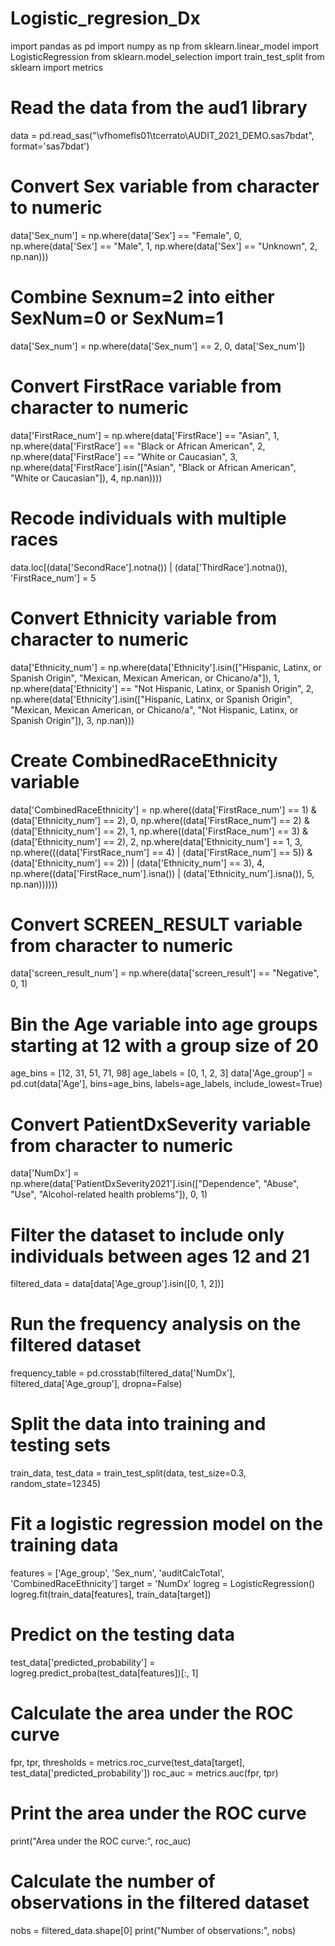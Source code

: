 # Logistic_regresion_Dx
import pandas as pd
import numpy as np
from sklearn.linear_model import LogisticRegression
from sklearn.model_selection import train_test_split
from sklearn import metrics

# Read the data from the aud1 library
data = pd.read_sas("\\vfhomefls01\\tcerrato\\AUDIT_2021_DEMO.sas7bdat", format='sas7bdat')

# Convert Sex variable from character to numeric
data['Sex_num'] = np.where(data['Sex'] == "Female", 0,
                           np.where(data['Sex'] == "Male", 1,
                                    np.where(data['Sex'] == "Unknown", 2, np.nan)))

# Combine Sexnum=2 into either SexNum=0 or SexNum=1
data['Sex_num'] = np.where(data['Sex_num'] == 2, 0, data['Sex_num'])

# Convert FirstRace variable from character to numeric
data['FirstRace_num'] = np.where(data['FirstRace'] == "Asian", 1,
                                np.where(data['FirstRace'] == "Black or African American", 2,
                                         np.where(data['FirstRace'] == "White or Caucasian", 3,
                                                  np.where(data['FirstRace'].isin(["Asian", "Black or African American", "White or Caucasian"]), 4, np.nan))))

# Recode individuals with multiple races
data.loc[(data['SecondRace'].notna()) | (data['ThirdRace'].notna()), 'FirstRace_num'] = 5

# Convert Ethnicity variable from character to numeric
data['Ethnicity_num'] = np.where(data['Ethnicity'].isin(["Hispanic, Latinx, or Spanish Origin", "Mexican, Mexican American, or Chicano/a"]), 1,
                                 np.where(data['Ethnicity'] == "Not Hispanic, Latinx, or Spanish Origin", 2,
                                          np.where(data['Ethnicity'].isin(["Hispanic, Latinx, or Spanish Origin", "Mexican, Mexican American, or Chicano/a", "Not Hispanic, Latinx, or Spanish Origin"]), 3, np.nan)))

# Create CombinedRaceEthnicity variable
data['CombinedRaceEthnicity'] = np.where((data['FirstRace_num'] == 1) & (data['Ethnicity_num'] == 2), 0,
                                         np.where((data['FirstRace_num'] == 2) & (data['Ethnicity_num'] == 2), 1,
                                                  np.where((data['FirstRace_num'] == 3) & (data['Ethnicity_num'] == 2), 2,
                                                           np.where(data['Ethnicity_num'] == 1, 3,
                                                                    np.where(((data['FirstRace_num'] == 4) | (data['FirstRace_num'] == 5)) & (data['Ethnicity_num'] == 2)) | (data['Ethnicity_num'] == 3), 4,
                                                                             np.where((data['FirstRace_num'].isna()) | (data['Ethnicity_num'].isna()), 5, np.nan))))))

# Convert SCREEN_RESULT variable from character to numeric
data['screen_result_num'] = np.where(data['screen_result'] == "Negative", 0, 1)

# Bin the Age variable into age groups starting at 12 with a group size of 20
age_bins = [12, 31, 51, 71, 98]
age_labels = [0, 1, 2, 3]
data['Age_group'] = pd.cut(data['Age'], bins=age_bins, labels=age_labels, include_lowest=True)

# Convert PatientDxSeverity variable from character to numeric
data['NumDx'] = np.where(data['PatientDxSeverity2021'].isin(["Dependence", "Abuse", "Use", "Alcohol-related health problems"]), 0, 1)

# Filter the dataset to include only individuals between ages 12 and 21
filtered_data = data[data['Age_group'].isin([0, 1, 2])]

# Run the frequency analysis on the filtered dataset
frequency_table = pd.crosstab(filtered_data['NumDx'], filtered_data['Age_group'], dropna=False)

# Split the data into training and testing sets
train_data, test_data = train_test_split(data, test_size=0.3, random_state=12345)

# Fit a logistic regression model on the training data
features = ['Age_group', 'Sex_num', 'auditCalcTotal', 'CombinedRaceEthnicity']
target = 'NumDx'
logreg = LogisticRegression()
logreg.fit(train_data[features], train_data[target])

# Predict on the testing data
test_data['predicted_probability'] = logreg.predict_proba(test_data[features])[:, 1]

# Calculate the area under the ROC curve
fpr, tpr, thresholds = metrics.roc_curve(test_data[target], test_data['predicted_probability'])
roc_auc = metrics.auc(fpr, tpr)

# Print the area under the ROC curve
print("Area under the ROC curve:", roc_auc)

# Calculate the number of observations in the filtered dataset
nobs = filtered_data.shape[0]
print("Number of observations:", nobs)
